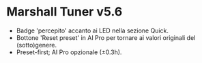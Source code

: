 # Marshall Tuner v5.6
- Badge 'percepito' accanto ai LED nella sezione Quick.
- Bottone 'Reset preset' in AI Pro per tornare ai valori originali del (sotto)genere.
- Preset-first; AI Pro opzionale (±0.3h).